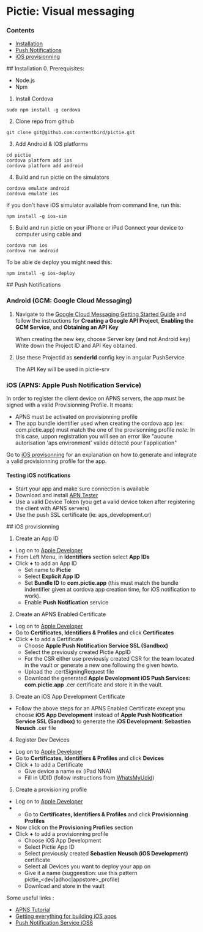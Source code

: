 # Pictie: Visual messaging

### Contents
- [Installation](#install)
- [Push Notifications](#push)
- [iOS provisionning](#ios_provision)

##<a name="install"></a> Installation
0. Prerequisites:
  * Node.js 
  * Npm

1. Install Cordova
  ```
  sudo npm install -g cordova
  ```

2. Clone repo from github
  ```
  git clone git@github.com:contentbird/pictie.git
  ```

3. Add Android & IOS platforms
  ```
  cd pictie
  cordova platform add ios
  cordova platform add android
  ```

4. Build and run pictie on the simulators
  ```
  cordova emulate android
  cordova emulate ios
  ```
  If you don't have iOS simulator available from command line, run this:
  ```
  npm install -g ios-sim
  ```

5. Build and run pictie on your iPhone or iPad
  Connect your device to computer using cable and
  ```
  cordova run ios
  cordova run android
  ```
  To be able de deploy you might need this:
  ```
  npm install -g ios-deploy
  ```

##<a name="push"></a> Push Notifications

### Android (GCM: Google Cloud Messaging)
1. Navigate to the [Google Cloud Messaging Getting Started Guide](http://developer.android.com/google/gcm/gs.html) and follow the instructions for __Creating a Google API Project__, __Enabling the GCM Service__, and __Obtaining an API Key__

   When creating the new key, choose Server key (and not Android key)  
   Write down the Project ID and API Key obtained.

2. Use these ProjectId as __senderId__ config key in angular PushService
   
   The API Key will be used in pictie-srv 

### iOS (APNS: Apple Push Notification Service)
 
   In order to register the client device on APNS servers, the app must be signed with a valid Provisionning Profile. It means:
  * APNS must be activated on provisionning profile
  * The app bundle identifier used when creating the cordova app (ex: com.pictie.app) must match the one of the provisonning profile _note:_  In this case, uppon registration you will see an error like "aucune autorisation 'aps environment' valide détecté pour l'application"

  Go to [iOS provisonning](#ios_provision) for an explanation on how to generate and integrate a valid provisionning profile for the app.

#### Testing iOS notifications
- Start your app and make sure connection is available
- Download and install [APN Tester](https://itunes.apple.com/us/app/apn-tester-free/id626590577?mt=12)
- Use a valid Device Token (you get a valid device token after registering the client with APNS servers)
- Use the push SSL certificate (ie: aps_development.cr)

##<a name="ios_provision"></a> iOS provisionning

1. Create an App ID
  * Log on to [Apple Developer](https://developer.apple.com/membercenter)
  * From Left Menu, in __Identifiers__ section select __App IDs__
  * Click __+__ to add an App ID
    * Set name to __Pictie__
    * Select __Explicit App ID__
    * Set __Bundle ID__ to __com.pictie.app__ (this must match the bundle indentifier given at cordova app creation time, for iOS notification to work).
    * Enable __Push Notification__ service

2. Create an APNS Enabled Certificate 
  * Log on to [Apple Developer](https://developer.apple.com/membercenter)
  * Go to __Certificates, Identifiers & Profiles__ and click __Certificates__
  * Click __+__ to add a Certificate
    * Choose __Apple Push Notification Service SSL (Sandbox)__
    * Select the previously created Pictie AppID
    * For the CSR either use previously created CSR for the team located in the vault or generate a new one following the given howto.
    * Upload the .certSigningRequest file
    * Download the generated __Apple Development iOS Push Services: com.pictie.app__ .cer certificate and store it in the vault.

3. Create an iOS App Development Certificate 
  * Follow the above steps for an APNS Enabled Certificate except you choose __iOS App Development__ instead of __Apple Push Notification Service SSL (Sandbox)__ to generate the __iOS Development: Sebastien Neusch__ .cer file

4. Register Dev Devices
  * Log on to [Apple Developer](https://developer.apple.com/membercenter)
  * Go to __Certificates, Identifiers & Profiles__ and click __Devices__
  * Click __+__ to add a Certificate
    * Give device a name ex (iPad NNA)
    * Fill in UDID (follow instructions from [WhatsMyUdid](http://whatsmyudid.com/))

5. Create a provisioning profile
  * Log on to [Apple Developer](https://developer.apple.com/membercenter)
  * * Go to __Certificates, Identifiers & Profiles__ and click __Provisionning Profiles__
  * Now click on the __Provisioning Profiles__ section
  * Click __+__ to add a provisionning profile
    * Choose iOS App Development
    * Select Pictie App ID
    * Select previously created __Sebastien Neusch (iOS Development)__ certificate
    * Select all Devices you want to deploy your app on
    * Give it a name (suggeestion: use this pattern pictie_<dev|adhoc|appstore>_profile)
    * Download and store in the vault

Some useful links : 
  - [APNS Tutorial](http://ameyashetti.wordpress.com/2009/07/31/apple-push-notification-service-tutorial/)
  - [Getting everything for building iOS apps](https://coderwall.com/p/eceasa)
  - [Push Notification Service iOS6](http://www.raywenderlich.com/32960/apple-push-notification-services-in-ios-6-tutorial-part-1)
